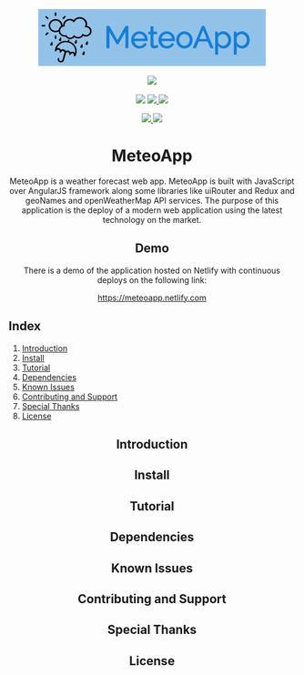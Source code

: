 <p align="center">
  <a href="https://github.com/jLagosCarrera/MeteoApp">
    <img src="img/logo.png" height="100px"/>
  </a>
</p>
<p align="center">
  <a href="https://app.netlify.com/sites/meteoapp/deploys" alt="Netlify Continuous Deployment">
    <img src="https://api.netlify.com/api/v1/badges/5afac4ae-1dc4-4a0a-a291-c6a3167a2442/deploy-status">
  </a>
</p>
<p align="center">
  <img src="https://img.shields.io/maintenance/yes/2019.svg?style=plastic">
  <a href="https://github.com/jLagosCarrera/MeteoApp/releases" alt="Download Repository">
    <img src="https://img.shields.io/github/downloads/jLagosCarrera/MeteoApp/total.svg?style=plastic">
  </a>
  <img src="https://img.shields.io/github/repo-size/JLagosCarrera/MeteoApp.svg?style=plastic">
</p>
<p align="center">
  <a href="https://github.com/jLagosCarrera/MeteoApp/issues" alt="Open Issues">
    <img src="https://img.shields.io/github/issues/jLagosCarrera/MeteoApp.svg?style=plastic">
  </a>
  <a href="https://github.com/jLagosCarrera/MeteoApp/issues?q=is%3Aissue+is%3Aclosed" alt="Closed Issues">
    <img src="https://img.shields.io/github/issues-closed/jLagosCarrera/MeteoApp.svg?style=plastic">
  </a>
</p>
<h1 align="center">MeteoApp</h1>
<p align="center">MeteoApp is a weather forecast web app. MeteoApp is built with JavaScript over AngularJS framework along some libraries like uiRouter and Redux and geoNames and openWeatherMap API services. The purpose of this application is the deploy of a modern web application using the latest technology on the market.</p>
<h2 align="center">Demo</h2>
<p align="center">There is a demo of the application hosted on Netlify with continuous deploys on the following link:</p>
<p align="center"><a href="https://meteoapp.netlify.com">https://meteoapp.netlify.com</a></p>

## Index
1. [Introduction](#introduction)
2. [Install](#install)
3. [Tutorial](#tutorial)
4. [Dependencies](#dependencies)
5. [Known Issues](#known-issues)
6. [Contributing and Support](#contributing-and-support)
7. [Special Thanks](#special-thanks)
8. [License](#license)

<h2 align="center">Introduction</h2>

<h2 align="center">Install</h2>

<h2 align="center">Tutorial</h2>

<h2 align="center">Dependencies</h2>

<h2 align="center">Known Issues</h2>

<h2 align="center">Contributing and Support</h2>

<h2 align="center">Special Thanks</h2>

<h2 align="center">License</h2>
